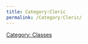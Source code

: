 ```yaml
---
title: Category:Cleric
permalink: /Category:Cleric/
---
```


[Category: Classes](Category:_Classes "wikilink")
